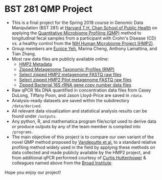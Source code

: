 # BST 281 QMP Project
- This is a final project for the Spring 2018 course in Genomic Data Manipulation (BST 281) at [Harvard T.H. Chan School of Public Health](https://www.hsph.harvard.edu/) on applying the [Quantitative Microbiome Profiling (QMP)](https://github.com/raeslab/QMP) method to longitudinal fecal samples from a participant with Crohn's Disease (CD) vs. a healthy control from the [NIH Human Microbiome Project (HMP2)](https://www.ibdmdb.org/).
- Group members are [Eunice Yeh](https://github.com/euniceyeh/), Marina Cheng, Anthony Lamattina, and Tian Zhang.
- Most raw data files are publicly available online:
  + [HMP2 Metadata](https://ibdmdb.org/tunnel/cb/document/Public/HMP2/Metadata/hmp2_metadata.csv)
  + [Zipped Metagenome Taxonomic Profiles (RMP)](https://ibdmdb.org/tunnel/cb/document/Public/HMP2/WGS/1812/taxonomic_profiles.tsv.gz)
  + [Select zipped HMP2 metagenome FASTQ raw files](https://ibdmdb.org/tunnel/public/HMP2/WGS/1812/rawfiles)
  + [Select zipped HMP2 Pilot metagenome FASTQ raw files](https://ibdmdb.org/tunnel/public/HMP2_Pilot/WGS/1644/rawfiles)
  + [Zipped Bacterial 16S rRNA gene copy number data files](https://rrndb.umms.med.umich.edu/static/download/rrnDB-5.4_pantaxa_stats_RDP.tsv.zip)
- Raw qPCR 16s DNA quantified in concentration data files from Casey DuLong, Tiffany Poon, and Jason Lloyd-Price are saved in `/data`.
- Analysis-ready datasets are saved within the subdirectory `/data/derived`.
- All relevant data visualization and statistical analysis results can be found under `/outputs`.
- Any python, R, and mathematica program file/script used to derive data or produce outputs by any of the team member is compiled into `/programs`.
- The main objective of this project is to compare our own variant of the novel QMP method proposed by [Vandeputte et al.](https://www.nature.com/articles/nature24460) to a standard relative profiling method widely used in the field by applying these methods on data collected and made publicly available by the HMP2 project, and from additional qPCR performed courtesy of [Curtis Huttenhower](https://huttenhower.sph.harvard.edu/) & colleagues named above from the [Broad Institute](https://www.broadinstitute.org/infectious-disease-microbiome).

Hope you enjoy our project!
